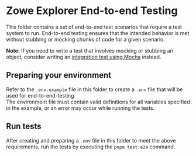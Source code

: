# Zowe Explorer End-to-end Testing

This folder contains a set of end-to-end test scenarios that require a test system to run. End-to-end testing ensures that the intended behavior is met without stubbing or mocking chunks of code for a given scenario.

**Note:** If you need to write a test that involves mocking or stubbing an object, consider writing an [integration test using Mocha](../__integration__/README.md) instead.

## Preparing your environment

Refer to the `.env.example` file in this folder to create a `.env` file that will be used for end-to-end-testing.  
The environment file must contain valid definitions for all variables specified in the example, or an error may occur while running the tests.

## Run tests

After creating and preparing a `.env` file in this folder to meet the above requirements, run the tests by executing the `pnpm test:e2e` command.
